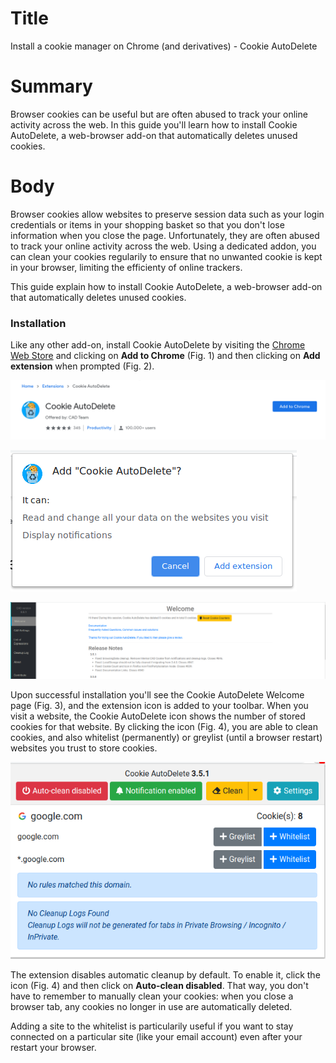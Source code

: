 # Title #
Install a cookie manager on Chrome (and derivatives) - Cookie AutoDelete

# Summary #
Browser cookies can be useful but are often abused to track your online activity across the web. In this guide you'll learn how to install Cookie AutoDelete, a web-browser add-on that automatically deletes unused cookies.

# Body #
Browser cookies allow websites to preserve session data such as your login credentials or items in your shopping basket so that you don't lose information when you close the page. Unfortunately, they are often abused to track your online activity across the web. Using a dedicated addon, you can clean your cookies regularily to ensure that no unwanted cookie is kept in your browser, limiting the efficienty of online trackers.

This guide explain how to install Cookie AutoDelete, a web-browser add-on that automatically deletes unused cookies.

### Installation ###
Like any other add-on, install Cookie AutoDelete by visiting the [Chrome Web Store][1] and clicking on **Add to Chrome** (Fig. 1) and then clicking on **Add extension** when prompted (Fig. 2).

![Fig. 1: Download Cookie AutoDelete](../images/Chrome/cad-add.png?raw=true)

![Fig. 2: Add Cookie AutoDelete to Chrome](../images/Chrome/cad-prompt.png?raw=true)

![Fig. 3: Notification of successful installation](../images/Chrome/cad-notify.png?raw=true)

Upon successful installation you'll see the Cookie AutoDelete Welcome page (Fig. 3), and the extension icon is added to your toolbar. When you visit a website, the Cookie AutoDelete icon shows the number of stored cookies for that website. By clicking the icon (Fig. 4), you are able to clean cookies, and also whitelist (permanently) or greylist (until a browser restart) websites you trust to store cookies.

![Fig. 4: Cookie AutoDelete pop-up interface](../images/Chrome/cad-test.png?raw=true)

The extension disables automatic cleanup by default. To enable it, click the icon (Fig. 4) and then click on **Auto-clean disabled**. That way, you don't have to remember to manually clean your cookies: when you close a browser tab, any cookies no longer in use are automatically deleted.

Adding a site to the whitelist is particularily useful if you want to stay connected on a particular site (like your email account) even after your restart your browser.

[1]: https://chrome.google.com/webstore/detail/cookie-autodelete/fhcgjolkccmbidfldomjliifgaodjagh
